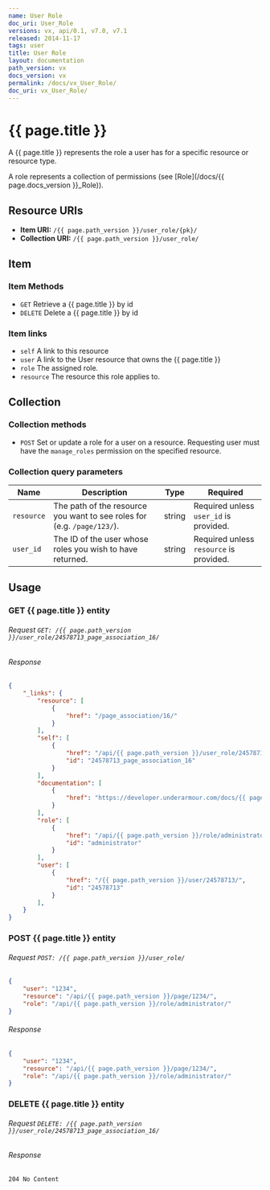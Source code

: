```yaml
---
name: User Role
doc_uri: User_Role
versions: vx, api/0.1, v7.0, v7.1
released: 2014-11-17
tags: user
title: User Role
layout: documentation
path_version: vx
docs_version: vx
permalink: /docs/vx_User_Role/
doc_uri: vx_User_Role/
---
```


# {{ page.title }}

A {{ page.title }} represents the role a user has for a specific resource or resource
type.

A role represents a collection of permissions (see [Role](/docs/{{ page.docs_version }}_Role)).


## Resource URIs

* **Item URI:** `/{{ page.path_version }}/user_role/{pk}/`
* **Collection URI:** `/{{ page.path_version }}/user_role/`


## Item

### Item Methods

* `GET` Retrieve a {{ page.title }} by id
* `DELETE` Delete a {{ page.title }} by id


### Item links <a name="itemlinks"></a>

* `self` A link to this resource
* `user` A link to the User resource that owns the {{ page.title }}
* `role` The assigned role.
* `resource` The resource this role applies to.


## Collection

### Collection methods

* `POST` Set or update a role for a user on a resource. Requesting user must
  have the `manage_roles` permission on the specified resource.


### Collection query parameters

| Name       | Description                                                             | Type   | Required                                |
| ---        | ---                                                                     | ---    | ---                                     |
| `resource` | The path of the resource you want to see roles for (e.g. `/page/123/`). | string | Required unless `user_id` is provided.  |
| `user_id`  | The ID of the user whose roles you wish to have returned.               | string | Required unless `resource` is provided. |


## Usage

### GET {{ page.title }} entity

###### Request `GET: /{{ page.path_version }}/user_role/24578713_page_association_16/`

###### Response

```json
{
    "_links": {
        "resource": [
            {
                "href": "/page_association/16/"
            }
        ],
        "self": [
            {
                "href": "/api/{{ page.path_version }}/user_role/24578713_page_association_16/",
                "id": "24578713_page_association_16"
            }
        ],
        "documentation": [
            {
                "href": "https://developer.underarmour.com/docs/{{ page.doc_uri }}"
            }
        ],
        "role": [
            {
                "href": "/api/{{ page.path_version }}/role/administrator/",
                "id": "administrator"
            }
        ],
        "user": [
            {
                "href": "/{{ page.path_version }}/user/24578713/",
                "id": "24578713"
            }
        ],
    }
}
```


### POST {{ page.title }} entity

###### Request `POST: /{{ page.path_version }}/user_role/`

```json
{
    "user": "1234",
    "resource": "/api/{{ page.path_version }}/page/1234/",
    "role": "/api/{{ page.path_version }}/role/administrator/"
}
```


###### Response

```json
{
    "user": "1234",
    "resource": "/api/{{ page.path_version }}/page/1234/",
    "role": "/api/{{ page.path_version }}/role/administrator/"
}
```


### DELETE {{ page.title }} entity

###### Request `DELETE: /{{ page.path_version }}/user_role/24578713_page_association_16/`

###### Response

```
204 No Content
```
